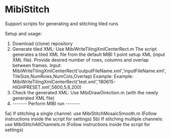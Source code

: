 # MibiStitch
Support scripts for generating and stitching tiled runs

Setup and usage:
1) Download (clone) repository
2) Generate tiled XML:
  Use MibiWriteTilingXmlCenterRect.m
    The script generates a tiled XML file from the default MIBI 1 point setup XML (input XML file). Provide desired number of 
      rows, columns and overlap between frames.
    Input: MibiWriteTilingXmlCenterRect('outputFileName.xml','inputFileName.xml',TileSize,NumRows,NumCols,Overlap)
    Example: Example: MibiWriteTilingXmlCenterRect('test.xml','180615-HIGHPRESET.xml',5600,5,6,200)
3) Check the generated XML:
  Use MibiDrawDirection.m (with the newly generated XML file)
4) ------- Perform MIBI run -------

5a) If stitching a single channel: use MibiStitchMosaicSmooth.m (Follow instructions inside the script for settings)
5b) If stitching multiple channels: use MibiStitchAllChannels.m (Follow instructions inside the script for settings)
